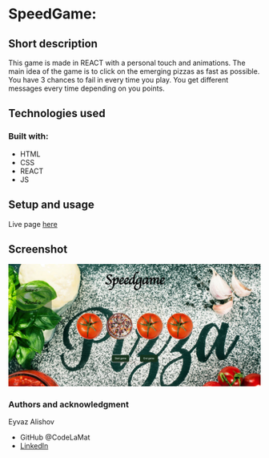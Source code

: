 # SpeedGame:

## Short description

This game is made in REACT with a personal touch and animations. The main idea of the game is to click on the emerging pizzas as fast as possible. You have 3 chances to fail in every time you play. You get different messages every time depending on you points.

## Technologies used

### Built with:

- HTML
- CSS
- REACT
- JS

## Setup and usage

Live page [here](https://codelamat.github.io/Speedgame/)

## Screenshot

![ScreenShot](./src/img/Screenshot.jpg)

### Authors and acknowledgment

Eyvaz Alishov

- GitHub @CodeLaMat
- [LinkedIn](https://www.linkedin.com/in/eyvaz-alishov-54361054/)
